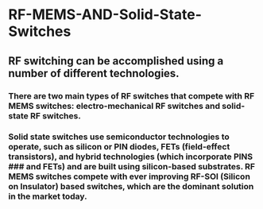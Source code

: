 # RF-MEMS-AND-Solid-State-Switches
## RF switching can be accomplished using a number of different technologies. 
### There are two main types of RF switches that compete with RF MEMS switches:  electro-mechanical RF switches and solid-state RF switches. 
### Solid state switches use semiconductor technologies to operate, such as silicon or PIN diodes, FETs (field-effect transistors), and hybrid technologies (which incorporate PINS ### and FETs) and are built using silicon-based substrates. RF MEMS switches compete with ever improving RF-SOI (Silicon on Insulator) based switches, which are the dominant   solution in the market today.
